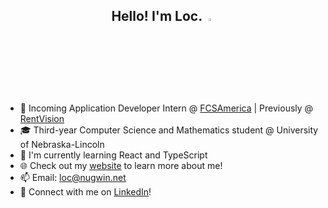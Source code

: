 <h2 align="center">Hello! I'm Loc. <img src="https://media.giphy.com/media/hvRJCLFzcasrR4ia7z/giphy.gif" width="3%"></h2>

- 💼 Incoming Application Developer Intern @ [FCSAmerica](https://www.fcsamerica.com/) | Previously @ [RentVision](https://www.rentvision.com/)
- 🎓 Third-year Computer Science and Mathematics student @ University of Nebraska-Lincoln 
- 🌱 I'm currently learning React and TypeScript
- 🌐 Check out my [website](https://nugwin.net) to learn more about me!
- 📫 Email: [loc@nugwin.net](mailto:loc@nugwin.net)
- 🔗 Connect with me on [LinkedIn](https://www.linkedin.com/in/locnugwin/)!

